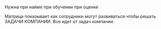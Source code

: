 Нужна 
при найме
при обучении
при оценке


Матрица показывает как сотрудники могут развиваться чтобы решать ЗАДАЧИ КОМПАНИИ. Все идет от задач компании.